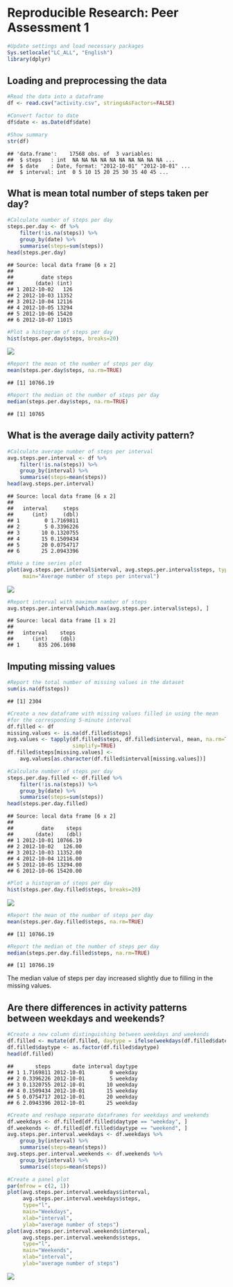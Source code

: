 # Reproducible Research: Peer Assessment 1


```r
#Update settings and load necessary packages
Sys.setlocale("LC_ALL", "English")
library(dplyr)
```

## Loading and preprocessing the data

```r
#Read the data into a dataframe
df <- read.csv("activity.csv", stringsAsFactors=FALSE)

#Convert factor to date
df$date <- as.Date(df$date)

#Show summary
str(df)
```

```
## 'data.frame':	17568 obs. of  3 variables:
##  $ steps   : int  NA NA NA NA NA NA NA NA NA NA ...
##  $ date    : Date, format: "2012-10-01" "2012-10-01" ...
##  $ interval: int  0 5 10 15 20 25 30 35 40 45 ...
```

## What is mean total number of steps taken per day?

```r
#Calculate number of steps per day
steps.per.day <- df %>%
    filter(!is.na(steps)) %>%
    group_by(date) %>%
    summarise(steps=sum(steps))
head(steps.per.day)
```

```
## Source: local data frame [6 x 2]
## 
##         date steps
##       (date) (int)
## 1 2012-10-02   126
## 2 2012-10-03 11352
## 3 2012-10-04 12116
## 4 2012-10-05 13294
## 5 2012-10-06 15420
## 6 2012-10-07 11015
```

```r
#Plot a histogram of steps per day
hist(steps.per.day$steps, breaks=20)
```

![](PA1_template_files/figure-html/unnamed-chunk-3-1.png)<!-- -->

```r
#Report the mean ot the number of steps per day
mean(steps.per.day$steps, na.rm=TRUE)
```

```
## [1] 10766.19
```

```r
#Report the median ot the number of steps per day
median(steps.per.day$steps, na.rm=TRUE)
```

```
## [1] 10765
```

## What is the average daily activity pattern?

```r
#Calculate average number of steps per interval
avg.steps.per.interval <- df %>%
    filter(!is.na(steps)) %>%
    group_by(interval) %>%
    summarise(steps=mean(steps))
head(avg.steps.per.interval)
```

```
## Source: local data frame [6 x 2]
## 
##   interval     steps
##      (int)     (dbl)
## 1        0 1.7169811
## 2        5 0.3396226
## 3       10 0.1320755
## 4       15 0.1509434
## 5       20 0.0754717
## 6       25 2.0943396
```

```r
#Make a time series plot
plot(avg.steps.per.interval$interval, avg.steps.per.interval$steps, type="l",
     main="Average number of steps per interval")
```

![](PA1_template_files/figure-html/unnamed-chunk-4-1.png)<!-- -->

```r
#Report interval with maximum namber of steps
avg.steps.per.interval[which.max(avg.steps.per.interval$steps), ]
```

```
## Source: local data frame [1 x 2]
## 
##   interval    steps
##      (int)    (dbl)
## 1      835 206.1698
```

## Imputing missing values

```r
#Report the total number of missing values in the dataset
sum(is.na(df$steps))
```

```
## [1] 2304
```

```r
#Create a new dataframe with missing values filled in using the mean
#for the corresponding 5-minute interval
df.filled <- df
missing.values <- is.na(df.filled$steps)
avg.values <- tapply(df.filled$steps, df.filled$interval, mean, na.rm=TRUE,
                     simplify=TRUE)
df.filled$steps[missing.values] <-
    avg.values[as.character(df.filled$interval[missing.values])]

#Calculate number of steps per day
steps.per.day.filled <- df.filled %>%
    filter(!is.na(steps)) %>%
    group_by(date) %>%
    summarise(steps=sum(steps))
head(steps.per.day.filled)
```

```
## Source: local data frame [6 x 2]
## 
##         date    steps
##       (date)    (dbl)
## 1 2012-10-01 10766.19
## 2 2012-10-02   126.00
## 3 2012-10-03 11352.00
## 4 2012-10-04 12116.00
## 5 2012-10-05 13294.00
## 6 2012-10-06 15420.00
```

```r
#Plot a histogram of steps per day
hist(steps.per.day.filled$steps, breaks=20)
```

![](PA1_template_files/figure-html/unnamed-chunk-5-1.png)<!-- -->

```r
#Report the mean ot the number of steps per day
mean(steps.per.day.filled$steps, na.rm=TRUE)
```

```
## [1] 10766.19
```

```r
#Report the median ot the number of steps per day
median(steps.per.day.filled$steps, na.rm=TRUE)
```

```
## [1] 10766.19
```
The median value of steps per day increased slightly due to filling in the missing values.

## Are there differences in activity patterns between weekdays and weekends?

```r
#Create a new column distinguishing between weekdays and weekends
df.filled <- mutate(df.filled, daytype = ifelse(weekdays(df.filled$date) == "Saturday" | weekdays(df.filled$date) == "Sunday", "weekend", "weekday"))
df.filled$daytype <- as.factor(df.filled$daytype)
head(df.filled)
```

```
##       steps       date interval daytype
## 1 1.7169811 2012-10-01        0 weekday
## 2 0.3396226 2012-10-01        5 weekday
## 3 0.1320755 2012-10-01       10 weekday
## 4 0.1509434 2012-10-01       15 weekday
## 5 0.0754717 2012-10-01       20 weekday
## 6 2.0943396 2012-10-01       25 weekday
```

```r
#Create and reshape separate dataframes for weekdays and weekends
df.weekdays <- df.filled[df.filled$daytype == "weekday", ]
df.weekends <- df.filled[df.filled$daytype == "weekend", ]
avg.steps.per.interval.weekdays <- df.weekdays %>%
    group_by(interval) %>%
    summarise(steps=mean(steps))
avg.steps.per.interval.weekends <- df.weekends %>%
    group_by(interval) %>%
    summarise(steps=mean(steps))

#Create a panel plot
par(mfrow = c(2, 1))
plot(avg.steps.per.interval.weekdays$interval,
     avg.steps.per.interval.weekdays$steps,
     type="l",
     main="Weekdays",
     xlab="interval",
     ylab="average number of steps")
plot(avg.steps.per.interval.weekends$interval,
     avg.steps.per.interval.weekends$steps,
     type="l",
     main="Weekends",
     xlab="interval",
     ylab="average number of steps")
```

![](PA1_template_files/figure-html/unnamed-chunk-6-1.png)<!-- -->
